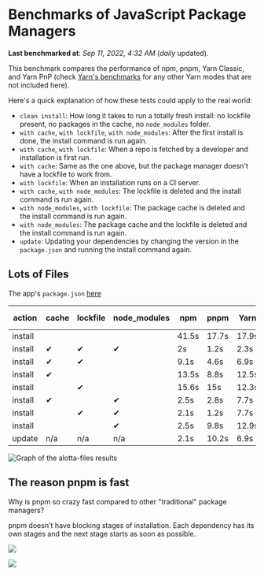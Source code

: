 # Benchmarks of JavaScript Package Managers

**Last benchmarked at**: _Sep 11, 2022, 4:32 AM_ (_daily_ updated).

This benchmark compares the performance of npm, pnpm, Yarn Classic, and Yarn PnP (check [Yarn's benchmarks](https://yarnpkg.com/benchmarks) for any other Yarn modes that are not included here).

Here's a quick explanation of how these tests could apply to the real world:

- `clean install`: How long it takes to run a totally fresh install: no lockfile present, no packages in the cache, no `node_modules` folder.
- `with cache`, `with lockfile`, `with node_modules`: After the first install is done, the install command is run again.
- `with cache`, `with lockfile`: When a repo is fetched by a developer and installation is first run.
- `with cache`: Same as the one above, but the package manager doesn't have a lockfile to work from.
- `with lockfile`: When an installation runs on a CI server.
- `with cache`, `with node_modules`: The lockfile is deleted and the install command is run again.
- `with node_modules`, `with lockfile`: The package cache is deleted and the install command is run again.
- `with node_modules`: The package cache and the lockfile is deleted and the install command is run again.
- `update`: Updating your dependencies by changing the version in the `package.json` and running the install command again.

## Lots of Files

The app's `package.json` [here](https://github.com/pnpm/pnpm.github.io/blob/main/benchmarks/fixtures/alotta-files/package.json)

| action  | cache | lockfile | node_modules| npm | pnpm | Yarn | Yarn PnP |
| ---     | ---   | ---      | ---         | --- | ---  | ---  | ---      |
| install |       |          |             | 41.5s | 17.7s | 17.9s | 25.4s |
| install | ✔     | ✔        | ✔           | 2s | 1.2s | 2.3s | n/a |
| install | ✔     | ✔        |             | 9.1s | 4.6s | 6.9s | 1.5s |
| install | ✔     |          |             | 13.5s | 8.8s | 12.5s | 6.9s |
| install |       | ✔        |             | 15.6s | 15s | 12.3s | 19.2s |
| install | ✔     |          | ✔           | 2.5s | 2.8s | 7.7s | n/a |
| install |       | ✔        | ✔           | 2.1s | 1.2s | 7.7s | n/a |
| install |       |          | ✔           | 2.5s | 9.8s | 12.9s | n/a |
| update  | n/a | n/a | n/a | 2.1s | 10.2s | 6.9s | 15.6s |

<img alt="Graph of the alotta-files results" src="/img/benchmarks/alotta-files.svg" />

## The reason pnpm is fast

Why is pnpm so crazy fast compared to other "traditional" package managers?

pnpm doesn't have blocking stages of installation. Each dependency has its own stages and the next stage starts as soon as possible.

![](/img/installation-stages-of-other-pms.png)

![](/img/installation-stages-of-pnpm.jpg)
